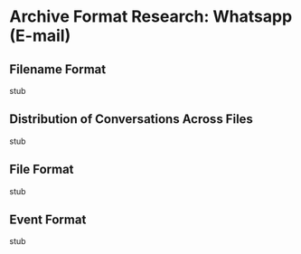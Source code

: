 Archive Format Research: Whatsapp (E-mail)
==========================================


Filename Format
---------------

stub


Distribution of Conversations Across Files
------------------------------------------

stub


File Format
-----------

stub


Event Format
------------

stub
